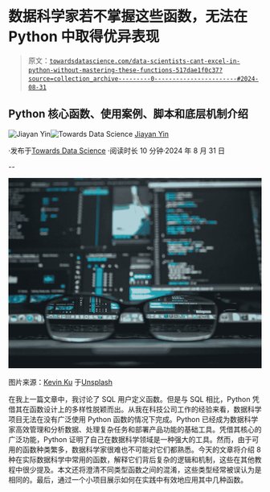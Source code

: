 # 数据科学家若不掌握这些函数，无法在 Python 中取得优异表现

> 原文：[`towardsdatascience.com/data-scientists-cant-excel-in-python-without-mastering-these-functions-517dae1f0c37?source=collection_archive---------0-----------------------#2024-08-31`](https://towardsdatascience.com/data-scientists-cant-excel-in-python-without-mastering-these-functions-517dae1f0c37?source=collection_archive---------0-----------------------#2024-08-31)

## Python 核心函数、使用案例、脚本和底层机制介绍

[](https://medium.com/@jiayanyin.simba?source=post_page---byline--517dae1f0c37--------------------------------)![Jiayan Yin](https://medium.com/@jiayanyin.simba?source=post_page---byline--517dae1f0c37--------------------------------)[](https://towardsdatascience.com/?source=post_page---byline--517dae1f0c37--------------------------------)![Towards Data Science](https://towardsdatascience.com/?source=post_page---byline--517dae1f0c37--------------------------------) [Jiayan Yin](https://medium.com/@jiayanyin.simba?source=post_page---byline--517dae1f0c37--------------------------------)

·发布于[Towards Data Science](https://towardsdatascience.com/?source=post_page---byline--517dae1f0c37--------------------------------) ·阅读时长 10 分钟·2024 年 8 月 31 日

--

![](img/317008da9e022f5e3431fde75cb8327b.png)

图片来源：[Kevin Ku](https://unsplash.com/@ikukevk?utm_source=medium&utm_medium=referral) 于[Unsplash](https://unsplash.com/?utm_source=medium&utm_medium=referral)

在我上一篇文章中，我讨论了 SQL 用户定义函数。但是与 SQL 相比，Python 凭借其在函数设计上的多样性脱颖而出。从我在科技公司工作的经验来看，数据科学项目无法在没有广泛使用 Python 函数的情况下完成。Python 已经成为数据科学家高效管理和分析数据、处理复杂任务和部署产品功能的基础工具。凭借其核心的广泛功能，Python 证明了自己在数据科学领域是一种强大的工具。然而，由于可用的函数种类繁多，数据科学家很难也不可能对它们都熟悉。今天的文章将介绍 8 种在实际数据科学中常用的函数，解释它们背后复杂的逻辑和机制，这些在其他教程中很少提及。本文还将澄清不同类型函数之间的混淆，这些类型经常被误认为是相同的。最后，通过一个小项目展示如何在实践中有效地应用其中几种函数。
